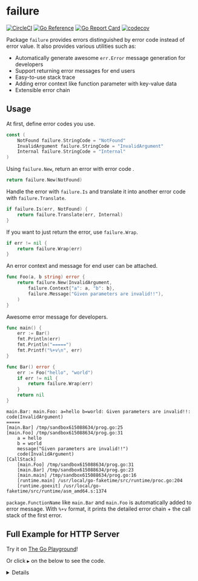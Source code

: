 # failure

[![CircleCI](https://circleci.com/gh/morikuni/failure/tree/master.svg?style=shield)](https://circleci.com/gh/morikuni/failure/tree/master)
[![Go Reference](https://pkg.go.dev/badge/github.com/morikuni/failure.svg)](https://pkg.go.dev/github.com/morikuni/failure)
[![Go Report Card](https://goreportcard.com/badge/github.com/morikuni/failure)](https://goreportcard.com/report/github.com/morikuni/failure)
[![codecov](https://codecov.io/gh/morikuni/failure/branch/master/graph/badge.svg)](https://codecov.io/gh/morikuni/failure)

Package `failure` provides errors distinguished by error code instead of error value.
It also provides various utilities such as:

- Automatically generate awesome `err.Error` message generation for developers
- Support returning error messages for end users
- Easy-to-use stack trace
- Adding error context like function parameter with key-value data
- Extensible error chain

## Usage

At first, define error codes you use.

```go
const (
	NotFound failure.StringCode = "NotFound"
	InvalidArgument failure.StringCode = "InvalidArgument"
	Internal failure.StringCode = "Internal"
)
```

Using `failure.New`, return an error with error code  .

```go
return failure.New(NotFound)
```

Handle the error with `failure.Is` and translate it into another error code with `failure.Translate`.

```go
if failure.Is(err, NotFound) {
	return failure.Translate(err, Internal)
}
```

If you want to just return the error, use `failure.Wrap`.

```go
if err != nil {
	return failure.Wrap(err)
}
```

An error context and message for end user can be attached.

```go
func Foo(a, b string) error {
	return failure.New(InvalidArgument, 
		failure.Context{"a": a, "b": b},
		failure.Message("Given parameters are invalid!!"),
	)
}
```

Awesome error message for developers.

```go
func main() {
	err := Bar()
	fmt.Println(err)
	fmt.Println("=====")
	fmt.Printf("%+v\n", err)
}

func Bar() error {
	err := Foo("hello", "world")
	if err != nil {
		return failure.Wrap(err)
	}
	return nil
}
```

```
main.Bar: main.Foo: a=hello b=world: Given parameters are invalid!!: code(InvalidArgument)
=====
[main.Bar] /tmp/sandbox615088634/prog.go:25
[main.Foo] /tmp/sandbox615088634/prog.go:31
    a = hello
    b = world
    message("Given parameters are invalid!!")
    code(InvalidArgument)
[CallStack]
    [main.Foo] /tmp/sandbox615088634/prog.go:31
    [main.Bar] /tmp/sandbox615088634/prog.go:23
    [main.main] /tmp/sandbox615088634/prog.go:16
    [runtime.main] /usr/local/go-faketime/src/runtime/proc.go:204
    [runtime.goexit] /usr/local/go-faketime/src/runtime/asm_amd64.s:1374
```

`package.FunctionName` like `main.Bar` and `main.Foo` is automatically added to error message.
With `%+v` format, it prints the detailed error chain + the call stack of the first error.

## Full Example for HTTP Server

Try it on [The Go Playground](https://play.golang.org/p/Pmgm7-7J1_c)!

Or click `▶` on the below to see the code.

<details>
	
```go
package main

import (
	"fmt"
	"io"
	"net/http"
	"net/http/httptest"
	"net/http/httputil"

	"github.com/morikuni/failure"
)

// error codes for your application.
const (
	NotFound  failure.StringCode = "NotFound"
	Forbidden failure.StringCode = "Forbidden"
)

func GetACL(projectID, userID string) (acl interface{}, e error) {
	notFound := true
	if notFound {
		return nil, failure.New(NotFound,
			failure.Context{"project_id": projectID, "user_id": userID},
		)
	}
	return nil, failure.Unexpected("unexpected error")
}

func GetProject(projectID, userID string) (project interface{}, e error) {
	_, err := GetACL(projectID, userID)
	if err != nil {
		if failure.Is(err, NotFound) {
			return nil, failure.Translate(err, Forbidden,
				failure.Message("no acl exists"),
				failure.Context{"additional_info": "hello"},
			)
		}
		return nil, failure.Wrap(err)
	}
	return nil, nil
}

func Handler(w http.ResponseWriter, r *http.Request) {
	_, err := GetProject(r.FormValue("project_id"), r.FormValue("user_id"))
	if err != nil {
		HandleError(w, err)
		return
	}
}

func getHTTPStatus(err error) int {
	c, ok := failure.CodeOf(err)
	if !ok {
		return http.StatusInternalServerError
	}
	switch c {
	case NotFound:
		return http.StatusNotFound
	case Forbidden:
		return http.StatusForbidden
	default:
		return http.StatusInternalServerError
	}
}

func getMessage(err error) string {
	msg, ok := failure.MessageOf(err)
	if ok {
		return msg
	}
	return "Error"
}

func HandleError(w http.ResponseWriter, err error) {
	w.WriteHeader(getHTTPStatus(err))
	io.WriteString(w, getMessage(err))

	fmt.Println("============ Error ============")
	fmt.Printf("Error = %v\n", err)

	code, _ := failure.CodeOf(err)
	fmt.Printf("Code = %v\n", code)

	msg, _ := failure.MessageOf(err)
	fmt.Printf("Message = %v\n", msg)

	cs, _ := failure.CallStackOf(err)
	fmt.Printf("CallStack = %v\n", cs)

	fmt.Printf("Cause = %v\n", failure.CauseOf(err))

	fmt.Println()
	fmt.Println("============ Detail ============")
	fmt.Printf("%+v\n", err)
	// [main.GetProject] /go/src/github.com/morikuni/failure/example/main.go:36
	//     message("no acl exists")
	//     additional_info = hello
	//     code(Forbidden)
	// [main.GetACL] /go/src/github.com/morikuni/failure/example/main.go:21
	//     project_id = 123
	//     user_id = 456
	//     code(NotFound)
	// [CallStack]
	//     [main.GetACL] /go/src/github.com/morikuni/failure/example/main.go:21
	//     [main.GetProject] /go/src/github.com/morikuni/failure/example/main.go:33
	//     [main.Handler] /go/src/github.com/morikuni/failure/example/main.go:47
	//     [http.HandlerFunc.ServeHTTP] /usr/local/go/src/net/http/server.go:1964
	//     [http.(*ServeMux).ServeHTTP] /usr/local/go/src/net/http/server.go:2361
	//     [http.serverHandler.ServeHTTP] /usr/local/go/src/net/http/server.go:2741
	//     [http.(*conn).serve] /usr/local/go/src/net/http/server.go:1847
	//     [runtime.goexit] /usr/local/go/src/runtime/asm_amd64.s:1333
}

func main() {
	req := httptest.NewRequest(http.MethodGet, "/?project_id=aaa&user_id=111", nil)
	rec := httptest.NewRecorder()
	Handler(rec, req)

	res, _ := httputil.DumpResponse(rec.Result(), true)
	fmt.Println("============ Dump ============")
	fmt.Println(string(res))
}
```

</details>
